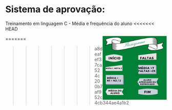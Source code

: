 # Sistema de aprovação:
 Treinamento em linguagem C - Média e frequência do aluno
<<<<<<< HEAD
 
=======
<img align="right" src="Fluxograma.png" width="200">
>>>>>>> a8deafef37ca524c200b7af952c4cb344ae4a1b2

